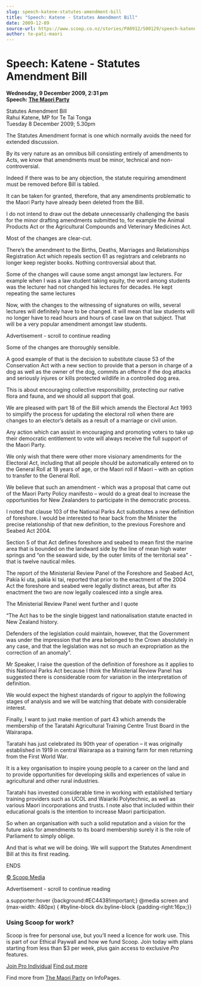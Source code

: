 ```yaml
---
slug: speech-katene-statutes-amendment-bill
title: "Speech: Katene - Statutes Amendment Bill"
date: 2009-12-09
source-url: https://www.scoop.co.nz/stories/PA0912/S00129/speech-katene-statutes-amendment-bill.htm
author: te-pati-maori
---
```

Speech: Katene - Statutes Amendment Bill
========================================

**Wednesday, 9 December 2009, 2:31 pm**  
**Speech: [The Maori Party](https://info.scoop.co.nz/The_Maori_Party)**

Statutes Amendment Bill  
Rahui Katene, MP for Te Tai Tonga  
Tuesday 8 December 2009; 5.30pm

The Statutes Amendment format is one which normally avoids the need for extended discussion.

By its very nature as an omnibus bill consisting entirely of amendments to Acts, we know that amendments must be minor, technical and non-controversial.

Indeed if there was to be any objection, the statute requiring amendment must be removed before Bill is tabled.

It can be taken for granted, therefore, that any amendments problematic to the Maori Party have already been deleted from the Bill.

I do not intend to draw out the debate unnecessarily challenging the basis for the minor drafting amendments submitted to, for example the Animal Products Act or the Agricultural Compounds and Veterinary Medicines Act.

Most of the changes are clear-cut.

There’s the amendment to the Births, Deaths, Marriages and Relationships Registration Act which repeals section 61 as registrars and celebrants no longer keep register books. Nothing controversial about that.

Some of the changes will cause some angst amongst law lecturers. For example when I was a law student taking equity, the word among students was the lecturer had not changed his lectures for decades. He kept repeating the same lectures

Now, with the changes to the witnessing of signatures on wills, several lectures will definitely have to be changed. It will mean that law students will no longer have to read hours and hours of case law on that subject. That will be a very popular amendment amongst law students.

Advertisement - scroll to continue reading





Some of the changes are thoroughly sensible.

A good example of that is the decision to substitute clause 53 of the Conservation Act with a new section to provide that a person in charge of a dog as well as the owner of the dog, commits an offence if the dog attacks and seriously injures or kills protected wildlife in a controlled dog area.

This is about encouraging collective responsibility, protecting our native flora and fauna, and we should all support that goal.

We are pleased with part 18 of the Bill which amends the Electoral Act 1993 to simplify the process for updating the electoral roll when there are changes to an elector’s details as a result of a marriage or civil union.

Any action which can assist in encouraging and promoting voters to take up their democratic entitlement to vote will always receive the full support of the Maori Party.

We only wish that there were other more visionary amendments for the Electoral Act, including that all people should be automatically entered on to the General Roll at 18 years of age, or the Maori roll if Maori – with an option to transfer to the General Roll.

We believe that such an amendment - which was a proposal that came out of the Maori Party Policy manifesto – would do a great deal to increase the opportunities for New Zealanders to participate in the democratic process.

I noted that clause 103 of the National Parks Act substitutes a new definition of foreshore. I would be interested to hear back from the Minister the precise relationship of that new definition, to the previous Foreshore and Seabed Act 2004.

Section 5 of that Act defines foreshore and seabed to mean first the marine area that is bounded on the landward side by the line of mean high water springs and “on the seaward side, by the outer limits of the territorial sea” - that is twelve nautical miles.

The report of the Ministerial Review Panel of the Foreshore and Seabed Act, Pakia ki uta, pakia ki tai, reported that prior to the enactment of the 2004 Act the foreshore and seabed were legally distinct areas, but after its enactment the two are now legally coalesced into a single area.

The Ministerial Review Panel went further and I quote

“The Act has to be the single biggest land nationalisation statute enacted in New Zealand history.

Defenders of the legislation could maintain, however, that the Government was under the impression that the area belonged to the Crown absolutely in any case, and that the legislation was not so much an expropriation as the correction of an anomaly”.

Mr Speaker, I raise the question of the definition of foreshore as it applies to this National Parks Act because I think the Ministerial Review Panel has suggested there is considerable room for variation in the interpretation of definition.

We would expect the highest standards of rigour to applyin the following stages of analysis and we will be watching that debate with considerable interest.

Finally, I want to just make mention of part 43 which amends the membership of the Taratahi Agricultural Training Centre Trust Board in the Wairarapa.

Taratahi has just celebrated its 90th year of operation – it was originally established in 1919 in central Wairarapa as a training farm for men returning from the First World War.

It is a key organisation to inspire young people to a career on the land and to provide opportunities for developing skills and experiences of value in agricultural and other rural industries.

Taratahi has invested considerable time in working with established tertiary training providers such as UCOL and Waiariki Polytechnic, as well as various Maori incorporations and trusts. I note also that included within their educational goals is the intention to increase Maori participation.

So when an organisation with such a solid reputation and a vision for the future asks for amendments to its board membership surely it is the role of Parliament to simply oblige.

And that is what we will be doing. We will support the Statutes Amendment Bill at this its first reading.

ENDS

[© Scoop Media](http://www.scoop.co.nz/about/terms.html)  

Advertisement - scroll to continue reading



a.supporter:hover {background:#EC4438!important;} @media screen and (max-width: 480px) { #byline-block div.byline-block {padding-right:16px;}}

### Using Scoop for work?

Scoop is free for personal use, but you’ll need a licence for work use. This is part of our Ethical Paywall and how we fund Scoop. Join today with plans starting from less than $3 per week, plus gain access to exclusive _Pro_ features.  
  
[Join Pro Individual](https://pro.scoop.co.nz/Individual/?from=ProIn24) [Find out more](https://pro.scoop.co.nz/using-scoop-for-work/?from=ProIn24)

Find more from [The Maori Party](https://info.scoop.co.nz/The_Maori_Party) on InfoPages.
